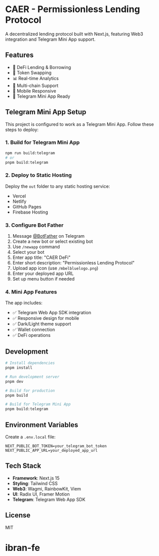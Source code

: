 # CAER - Permissionless Lending Protocol

A decentralized lending protocol built with Next.js, featuring Web3 integration and Telegram Mini App support.

## Features

- 🏦 DeFi Lending & Borrowing
- 💱 Token Swapping
- 📊 Real-time Analytics
- 🔗 Multi-chain Support
- 📱 Mobile Responsive
- 🤖 Telegram Mini App Ready

## Telegram Mini App Setup

This project is configured to work as a Telegram Mini App. Follow these steps to deploy:

### 1. Build for Telegram Mini App

```bash
npm run build:telegram
# or
pnpm build:telegram
```

### 2. Deploy to Static Hosting

Deploy the `out` folder to any static hosting service:
- Vercel
- Netlify
- GitHub Pages
- Firebase Hosting

### 3. Configure Bot Father

1. Message [@BotFather](https://t.me/botfather) on Telegram
2. Create a new bot or select existing bot
3. Use `/newapp` command
4. Select your bot
5. Enter app title: "CAER DeFi"
6. Enter short description: "Permissionless Lending Protocol"
7. Upload app icon (use `/mbelbluelogo.png`)
8. Enter your deployed app URL
9. Set up menu button if needed

### 4. Mini App Features

The app includes:
- ✅ Telegram Web App SDK integration
- ✅ Responsive design for mobile
- ✅ Dark/Light theme support
- ✅ Wallet connection
- ✅ DeFi operations

## Development

```bash
# Install dependencies
pnpm install

# Run development server
pnpm dev

# Build for production
pnpm build

# Build for Telegram Mini App
pnpm build:telegram
```

## Environment Variables

Create a `.env.local` file:

```env
NEXT_PUBLIC_BOT_TOKEN=your_telegram_bot_token
NEXT_PUBLIC_APP_URL=your_deployed_app_url
```

## Tech Stack

- **Framework**: Next.js 15
- **Styling**: Tailwind CSS
- **Web3**: Wagmi, RainbowKit, Viem
- **UI**: Radix UI, Framer Motion
- **Telegram**: Telegram Web App SDK

## License

MIT
# ibran-fe
